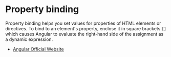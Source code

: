 # Property binding

Property binding helps you set values for properties of HTML elements or directives. To bind to an element's property, enclose it in square brackets `[]` which causes Angular to evaluate the right-hand side of the assignment as a dynamic expression.

- [Angular Official Website](https://angular.io/guide/property-binding)

